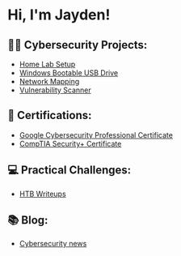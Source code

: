 <h1>Hi, I'm Jayden! <br>

<h2>👨‍💻 Cybersecurity Projects:</h2>

- [Home Lab Setup](https://github.com/jaydenxjayden/VM-Home-Lab-Setup)
- [Windows Bootable USB Drive](https://github.com/jaydenxjayden/Bootable-USB-Drive.md)
- [Network Mapping](https://github.com/jaydenxjayden/Network-Mapping)
- [Vulnerability Scanner](https://github.com/jaydenxjayden/Vulnerability-Scanner)

<h2>📑 Certifications:</h2>

- [Google Cybersecurity Professional Certificate](https://github.com/jaydenxjayden/Google-Cybersecurity-Cert)
- [CompTIA Security+ Certificate](https://github.com/jaydenxjayden/CompTIA-Sec-)

<h2>💻 Practical Challenges:</h2>

- [HTB Writeups](https://github.com/jaydenxjayden/HTB-writeup)

<h2>📚 Blog:</h2>

- [Cybersecurity news](https://medium.com/@jaydenxjayden)



